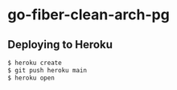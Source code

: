 # go-fiber-clean-arch-pg

## Deploying to Heroku

```sh
$ heroku create
$ git push heroku main
$ heroku open
```
